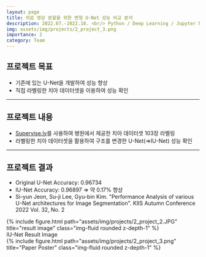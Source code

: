 ```yaml
---
layout: page
title: 의료 영상 분할을 위한 변형 U-Net 성능 비교 분석
description: 2022.07.-2022.10. <br/> Python / Deep Learning / Jupyter Notebook
img: assets/img/projects/2_project_3.png
importance: 2
category: Team
---
```


## 프로젝트 목표
- 기존에 있는 U-Net을 개발하여 성능 향상
- 직접 라벨링한 치아 데이터셋을 이용하여 성능 확인

---

## 프로젝트 내용
- [Supervise.ly](https://supervisely.com/)를 사용하여 병원에서 제공한 치아 데이터셋 103장 라벨링
- 라벨링한 치아 데이터셋을 활용하여 구조를 변경한 U-Net(=>IU-Net) 성능 확인

---

## 프로젝트 결과
- Original U-Net Accuracy: 0.96734
- IU-Net Accuracy: 0.96897 => 약 0.17% 향상
- Si-yun Jeon, Su-ji Lee, Gyu-bin Kim. "Performance Analysis of various U-Net architectures for Image Segmentation". KIIS Autumn Conference 2022 Vol. 32, No. 2

<div class="row">
    <div class="col-sm mt-3 mt-md-0">
        {% include figure.html path="assets/img/projects/2_project_2.JPG" title="result image" class="img-fluid rounded z-depth-1" %}
    </div>
</div>
<div class="caption">
    IU-Net Result Image
</div>

<div class="row">
    <div class="col-sm mt-3 mt-md-0">
        {% include figure.html path="assets/img/projects/2_project_3.png" title="Paper Poster" class="img-fluid rounded z-depth-1" %}
    </div>
</div>
